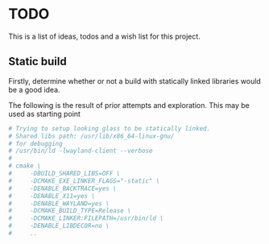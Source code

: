 # TODO
This is a list of ideas, todos and a wish list for this project.
## Static build
Firstly, determine whether or not a build with statically linked libraries would be a good idea.

The following is the result of prior attempts and exploration. 
This may be used as starting point
```bash
# Trying to setup looking glass to be statically linked.
# Shared libs path: /usr/lib/x86_64-linux-gnu/
# for debugging
# /usr/bin/ld -lwayland-client --verbose
# 
# cmake \
#     -DBUILD_SHARED_LIBS=OFF \
#     -DCMAKE_EXE_LINKER_FLAGS="-static" \
#     -DENABLE_BACKTRACE=yes \
#     -DENABLE_X11=yes \
#     -DENABLE_WAYLAND=yes \
#     -DCMAKE_BUILD_TYPE=Release \
#     -DCMAKE_LINKER:FILEPATH=/usr/bin/ld \
#     -DENABLE_LIBDECOR=no \
#     ..
```